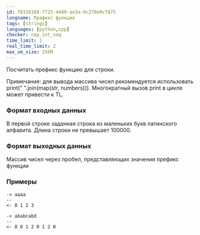 ```yaml
---
id: f8158168-7725-4489-ae3a-0c278e0cf875
longname: Префикс функция
tags: [strings]
languages: [python,cpp]
checker: cmp_int_seq
time_limit: 1
real_time_limit: 2
max_vm_size: 256M
---
```


Посчитать префикс функцию для строки.

Примечание: для вывода массива чисел рекомендуется использовать print(" ".join(map(str, numbers))). Многократный вызов print в цикле может привести к TL.

### Формат входных данных

В первой строке заданная строка из маленьких букв латинского алфавита. Длина строки не превышает 100000.

### Формат выходных данных

Массив чисел через пробел, представляющих значения префикс функции

### Примеры

```
-> aaaa
--
<- 0 1 2 3
```

```
-> ababcabd
--
<- 0 0 1 2 0 1 2 0
```
